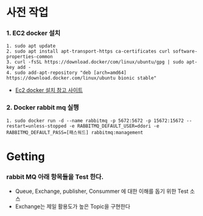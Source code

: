 # 사전 작업

### 1. EC2 docker 설치
    1. sudo apt update
    2. sudo apt install apt-transport-https ca-certificates curl software-properties-common
    3. curl -fsSL https://download.docker/com/linux/ubuntu/gpg | sudo apt-key add -
    4. sudo add-apt-repository "deb [arch=amd64] https://download.docker.com/linux/ubuntu bionic stable"

* [Ec2 docker 설치 참고 사이트](https://insight.infograb.net/docs/aws/installing-docker-on-aws-ec2/)

### 2. Docker rabbit mq 실행
    1. sudo docker run -d --name rabbitmq -p 5672:5672 -p 15672:15672 --restart=unless-stopped -e RABBITMQ_DEFAULT_USER=ddori -e RABBITMQ_DEFAULT_PASS=[패스워드] rabbitmq:management


# Getting

### rabbit MQ 아래 항목들을 Test 한다.
* Queue, Exchange, publisher, Consummer 에 대한 이해를 돕기 위한 Test 소스
* Exchange는 제일 활용도가 높은 Topic을 구현한다
